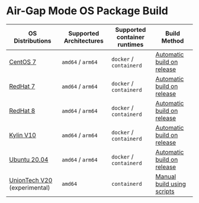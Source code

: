 # Air-Gap Mode OS Package Build

| OS Distributions | Supported Architectures | Supported container runtimes | Build Method |
|  ----  | ----  | ----  | ----  |
| [CentOS 7](https://www.centos.org/) | `amd64` / `arm64` | `docker` / `containerd` | [Automatic build on release](https://github.com/kubean-io/kubean/releases) |
| [RedHat 7](https://www.redhat.com/en) | `amd64` / `arm64` | `docker` / `containerd` | [Automatic build on release](https://github.com/kubean-io/kubean/releases) |
| [RedHat 8](https://www.redhat.com/en) | `amd64` / `arm64` | `docker` / `containerd` | [Automatic build on release](https://github.com/kubean-io/kubean/releases) |
| [Kylin V10](https://www.kylinos.cn/) | `amd64` / `arm64` | `docker` / `containerd` | [Automatic build on release](https://github.com/kubean-io/kubean/releases) |
| [Ubuntu 20.04](https://ubuntu.com/) | `amd64` / `arm64` | `docker` / `containerd` | [Automatic build on release](https://github.com/kubean-io/kubean/releases) |
| [UnionTech V20](https://www.chinauos.com/) (experimental) | `amd64` | `containerd` | [Manual build using scripts](./others/uos_v20/) |
